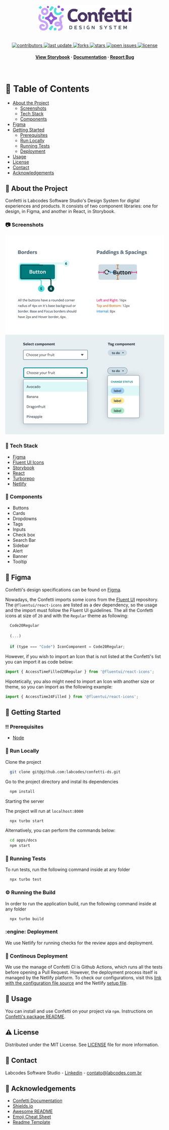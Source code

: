 <div align="center">

  <img src="assets/logo.svg" alt="logo" width="300" height="auto" />

<!-- Badges -->
<p>
  </br>
  <a href="https://github.com/Labcodes/confetti-ds/graphs/contributors">
    <img src="https://img.shields.io/github/contributors/Labcodes/confetti-ds" alt="contributors" />
  </a>
  <a href="">
    <img src="https://img.shields.io/github/last-commit/Labcodes/confetti-ds" alt="last update" />
  </a>
  <a href="https://github.com/Labcodes/confetti-ds/network/members">
    <img src="https://img.shields.io/github/forks/Labcodes/confetti-ds" alt="forks" />
  </a>
  <a href="https://github.com/Labcodes/confetti-ds/stargazers">
    <img src="https://img.shields.io/github/stars/Labcodes/confetti-ds" alt="stars" />
  </a>
  <a href="https://github.com/Labcodes/confetti-ds/issues/">
    <img src="https://img.shields.io/github/issues/Labcodes/confetti-ds" alt="open issues" />
  </a>
  <a href="https://github.com/Labcodes/confetti-ds/blob/master/LICENSE">
    <img src="https://img.shields.io/github/license/Labcodes/confetti-ds.svg" alt="license" />
  </a>
</p>

<h4>
    <a href="https://main--confetti-storybook.netlify.app">View Storybook</a>
  <span> · </span>
    <a href="https://zeroheight.com/8b109e376/p/74e037-confetti">Documentation</a>
  <span> · </span>
    <a href="https://github.com/Labcodes/confetti-ds/issues/">Report Bug</a>
</h4>

</div>

<br />

<!-- Table of Contents -->

# :notebook_with_decorative_cover: Table of Contents

- [About the Project](#star2-about-the-project)
  - [Screenshots](#camera-screenshots)
  - [Tech Stack](#space_invader-tech-stack)
  - [Components](#jigsaw-components)
- [Figma](#art-figma)
- [Getting Started](#toolbox-getting-started)
  - [Prerequisites](#bangbang-prerequisites)
  - [Run Locally](#running-run-locally)
  - [Running Tests](#test_tube-running-tests)
  - [Deployment](#engine-deployment)
- [Usage](#eyes-usage)
- [License](#warning-license)
- [Contact](#handshake-contact)
- [Acknowledgements](#gem-acknowledgements)

<!-- About the Project -->

## :star2: About the Project

Confetti is Labcodes Software Studio's Design System for digital experiences and products. It consists of two component libraries: one for design, in Figma, and another in React, in Storybook.

<!-- Screenshots -->

### :camera: Screenshots

  ![Screenshot of Button border, padding and spacing specifications](assets/Screenshot_1.png)
  ![Screenshot of Select and Tag Components](assets/Screenshot_2.png)

<!-- TechStack -->

### :space_invader: Tech Stack

- [Figma](https://www.figma.com)
- [Fluent UI Icons](https://github.com/microsoft/fluentui-system-icons)
- [Storybook](https://storybook.js.org/)
- [React](https://reactjs.org/)
- [Turborepo](https://turbo.build/)
- [Netlify](https://www.netlify.com/)

<!-- Components -->

### :jigsaw: Components

- Buttons
- Cards
- Dropdowns
- Tags
- Inputs
- Check box
- Search Bar
- Sidebar
- Alert
- Banner
- Tooltip

<!-- Figma -->
## :art: Figma

Confetti's design specifications can be found on [Figma](https://www.figma.com/file/Wx7jj5klQn3YsRA2XcIV3E/Confetti-%2F-%F0%9F%93%9A-Components?t=wwJ2zxNe5SyHBTlN-6).

<!-- Iconography -->

Nowadays, the Confetti imports some icons from the [Fluent UI](https://github.com/microsoft/fluentui-system-icons) repository. The `@fluentui/react-icons` are listed as a dev dependency, so the usage and the import must follow the Fluent UI guidelines. The all the Confetti icons at size of `20` and with the `Regular` theme as following:

```jsx
  Code20Regular

  (...)

  if (type === "Code") IconComponent = Code20Regular;
```

However, if you wish to import an Icon that is not listed at the Confetti's list you can import it as code below:

``` jsx
import { AccessTimeFilled20Regular } from '@fluentui/react-icons';

```
Hipotetically, you also might need to import an Icon with another size or theme, so you can import as the following example:

``` jsx
import { AccessTime24Filled } from '@fluentui/react-icons';

```

<!-- Getting Started -->

## :toolbox: Getting Started

<!-- Prerequisites -->

### :bangbang: Prerequisites

- [Node](https://nodejs.org/en/)

<!-- Run Locally -->

### :running: Run Locally

Clone the project

```bash
  git clone git@github.com:labcodes/confetti-ds.git
```

Go to the project directory and instal its dependencies

```bash
  npm install
```

<!-- Start the server -->

Starting the server

The project will run at `localhost:8000`

```bash
  npx turbo start
```
Alternatively, you can perform the commands below:

```bash
  cd apps/docs
  npm start
```

<!-- Running Tests -->

### :test_tube: Running Tests

To run tests, run the following command inside at any folder

```bash
  npx turbo test
```

<!-- Rnunning the build-->

### :gear: Running the Build

In order to run the application build, run the following command inside at any folder

```bash
  npx turbo build
```

<!-- Deployment -->

### :engine: Deployment

We use Netlify for running checks for the review apps and deployment.

<!-- CI/CD -->

### :eyes: Continous Deployment

We use the manage of Confetti CI is Github Actions, which runs all the tests before opening a Pull Request. However, the deployment process itself is managed by the Netlify platform. To check our configurations, visit this [link with the configuration file source](https://github.com/labcodes/confetti-ds/blob/main/.github/workflows/ci.yml) and the Netlify [setup file](https://github.com/labcodes/confetti-ds/blob/main/netlify.toml).

<!-- Usage -->

## :eyes: Usage

You can install and use Confetti on your project via `npm`. Instructions on [Confetti's package README](packages/confetti-ds/README.md).

<!-- License -->

## :warning: License

Distributed under the MIT License. See [LICENSE](LICENSE) file for more information.

<!-- Contact -->

## :handshake: Contact

Labcodes Software Studio - [Linkedin](https://www.linkedin.com/company/labcodes/) - contato@labcodes.com.br

<!-- Acknowledgments -->

## :gem: Acknowledgements

- [Confetti Documentation](https://confetti.labcodes.com.br)
- [Shields.io](https://shields.io/)
- [Awesome README](https://github.com/matiassingers/awesome-readme)
- [Emoji Cheat Sheet](https://github.com/ikatyang/emoji-cheat-sheet/blob/master/README.md#travel--places)
- [Readme Template](https://github.com/othneildrew/Best-README-Template)
